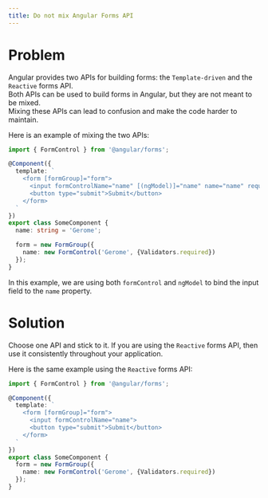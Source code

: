 ```yaml
---
title: Do not mix Angular Forms API
---
```


# Problem

Angular provides two APIs for building forms: the `Template-driven` and the `Reactive` forms API.  
Both APIs can be used to build forms in Angular, but they are not meant to be mixed.  
Mixing these APIs can lead to confusion and make the code harder to maintain.

Here is an example of mixing the two APIs:

```ts
import { FormControl } from '@angular/forms';

@Component({
  template: `
    <form [formGroup]="form">
      <input formControlName="name" [(ngModel)]="name" name="name" required>
      <button type="submit">Submit</button>
    </form>
  `
})
export class SomeComponent {
  name: string = 'Gerome';

  form = new FormGroup({
    name: new FormControl('Gerome', {Validators.required})
  });
}
```

In this example, we are using both `formControl` and `ngModel` to bind the input field to the `name` property.

# Solution

Choose one API and stick to it. If you are using the `Reactive` forms API, then use it consistently throughout your application.

Here is the same example using the `Reactive` forms API:

```ts
import { FormControl } from '@angular/forms';

@Component({
  template: `
    <form [formGroup]="form">
      <input formControlName="name">
      <button type="submit">Submit</button>
    </form>
  `
})
export class SomeComponent {
  form = new FormGroup({
    name: new FormControl('Gerome', {Validators.required})
  });
}
```
